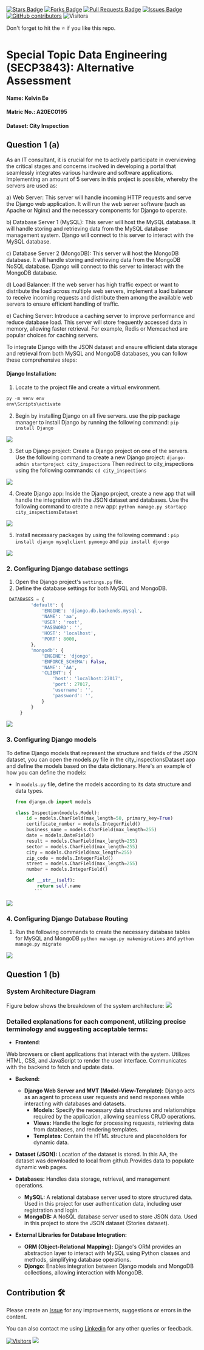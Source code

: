 <a href="https://github.com/drshahizan/SECP3843/stargazers"><img src="https://img.shields.io/github/stars/drshahizan/SECP3843" alt="Stars Badge"/></a>
<a href="https://github.com/drshahizan/SECP3843/network/members"><img src="https://img.shields.io/github/forks/drshahizan/SECP3843" alt="Forks Badge"/></a>
<a href="https://github.com/drshahizan/SECP3843/pulls"><img src="https://img.shields.io/github/issues-pr/drshahizan/SECP3843" alt="Pull Requests Badge"/></a>
<a href="https://github.com/drshahizan/SECP3843/issues"><img src="https://img.shields.io/github/issues/drshahizan/SECP3843" alt="Issues Badge"/></a>
<a href="https://github.com/drshahizan/SECP3843/graphs/contributors"><img alt="GitHub contributors" src="https://img.shields.io/github/contributors/drshahizan/SECP3843?color=2b9348"></a>
![Visitors](https://api.visitorbadge.io/api/visitors?path=https%3A%2F%2Fgithub.com%2Fdrshahizan%2FSECP3843&labelColor=%23d9e3f0&countColor=%23697689&style=flat)


Don't forget to hit the :star: if you like this repo.

# Special Topic Data Engineering (SECP3843): Alternative Assessment

#### Name: Kelvin Ee
#### Matric No.: A20EC0195
#### Dataset: City Inspection

## Question 1 (a)

As an IT consultant, it is crucial for me to actively participate in overviewing the critical stages and concerns involved in developing a portal that seamlessly integrates various hardware and software applications. Implementing an amount of 5 servers in this project is possible, whereby the servers are used as:

a) Web Server: This server will handle incoming HTTP requests and serve the Django web application. It will run the web server software (such as Apache or Nginx) and the necessary components for Django to operate.

b) Database Server 1 (MySQL): This server will host the MySQL database. It will handle storing and retrieving data from the MySQL database management system. Django will connect to this server to interact with the MySQL database.

c) Database Server 2 (MongoDB): This server will host the MongoDB database. It will handle storing and retrieving data from the MongoDB NoSQL database. Django will connect to this server to interact with the MongoDB database.

d) Load Balancer: If the web server has high traffic expect or want to distribute the load across multiple web servers, implement a load balancer to receive incoming requests and distribute them among the available web servers to ensure efficient handling of traffic.

e) Caching Server:  Introduce a caching server to improve performance and reduce database load. This server will store frequently accessed data in memory, allowing faster retrieval. For example, Redis or Memcached are popular choices for caching servers.

To integrate Django with the JSON dataset and ensure efficient data storage and retrieval from both MySQL and MongoDB databases, you can follow these comprehensive steps:

#### Django Installation: 
1. Locate to the project file and create a virtual environment.
```python
py -m venv env
env\Scripts\activate
```
2. Begin by installing Django on all five servers. use the pip package manager to install Django by running the following command:
```pip install Django```
<img src="./files/images/installdjango.png">

3. Set up Django project: Create a Django project on one of the servers. Use the following command to create a new Django project:
```django-admin startproject city_inspections```
Then redirect to city_inspections using the following commands:
```cd city_inspections```
<img src="./files/images/cdcity.png">

4. Create Django app: Inside the Django project, create a new app that will handle the integration with the JSON dataset and databases. Use the following command to create a new app:
```python manage.py startapp city_inspectionsDataset```
<img src="./files/images/startapp.png">

5. Install necessary packages by using the following command :
```pip install django mysqlclient pymongo``` and ```pip install djongo```
<img src="./files/images/packages.png">

### 2. Configuring Django database settings
   1. Open the Django project's `settings.py` file.
   2. Define the database settings for both MySQL and MongoDB.
``` python
 DATABASES = {
         'default': {
             'ENGINE': 'django.db.backends.mysql',
             'NAME': 'aa',
             'USER': 'root',
             'PASSWORD': '',
             'HOST': 'localhost',
             'PORT': 8000,
         },
         'mongodb': {
             'ENGINE': 'djongo',
             'ENFORCE_SCHEMA': False,
             'NAME': 'AA',
             'CLIENT': {
                 'host': 'localhost:27017',
                 'port': 27017,
                 'username': '',
                 'password': '',
             }
         }
     }
```
<img src="./files/images/startapp.png">

### 3. Configuring Django models
 To define Django models that represent the structure and fields of the JSON dataset, you can open the models.py file in the city_inspectionsDataset app and define the models based on the data dictionary. Here's an example of how you can define the models:
-  In `models.py` file, define the models according to its data structure and data types.

      ```python
      from django.db import models
      
      class Inspection(models.Model):
          id = models.CharField(max_length=50, primary_key=True)
          certificate_number = models.IntegerField()
          business_name = models.CharField(max_length=255)
          date = models.DateField()
          result = models.CharField(max_length=255)
          sector = models.CharField(max_length=255)
          city = models.CharField(max_length=255)
          zip_code = models.IntegerField()
          street = models.CharField(max_length=255)
          number = models.IntegerField()
      
          def __str__(self):
              return self.name
             ```
<img src="./files/images/models.png">

### 4. Configuring Django Database Routing
 1. Run the following commands to create the necessary database tables for MySQL and MongoDB `python manage.py makemigrations` and `python manage.py migrate`
<img src="./files/images/migrate.png">

## Question 1 (b)
### System Architecture Diagram
Figure below shows the breakdown of the system architecture:
<img src="./files/images/1b.png">
### Detailed explanations for each component, utilizing precise terminology and suggesting acceptable terms:

- **Frontend**:

Web browsers or client applications that interact with the system.
Utilizes HTML, CSS, and JavaScript to render the user interface.
Communicates with the backend to fetch and update data.

- **Backend:**

  - **Django Web Server and MVT (Model-View-Template):**
  Django acts as an agent to process user requests and send responses while interacting with databases and datasets.
    - **Models:** Specify the necessary data structures and relationships required by the application, allowing seamless CRUD operations.
    - **Views:** Handle the logic for processing requests, retrieving data from databases, and rendering templates.
    - **Templates:** Contain the HTML structure and placeholders for dynamic data.

- **Dataset (JSON):**
Location of the dataset is stored. In this AA, the dataset was downloaded to local from github.Provides data to populate dynamic web pages.

- **Databases:**
Handles data storage, retrieval, and management operations.
  - **MySQL:**
    A relational database server used to store structured data.
    Used in this project for user authentication data, including user registration and login.
  - **MongoDB:**
    A NoSQL database server used to store JSON data.
    Used in this project to store the JSON dataset (Stories dataset).

- **External Libraries for Database Integration:**

  - **ORM (Object-Relational Mapping):**
    Django's ORM provides an abstraction layer to interact with MySQL using Python classes and methods, simplifying database operations.
  - **Djongo:**
    Enables integration between Django models and MongoDB collections, allowing interaction with MongoDB.



## Contribution 🛠️
Please create an [Issue](https://github.com/drshahizan/special-topic-data-engineering/issues) for any improvements, suggestions or errors in the content.

You can also contact me using [Linkedin](https://www.linkedin.com/in/drshahizan/) for any other queries or feedback.

[![Visitors](https://api.visitorbadge.io/api/visitors?path=https%3A%2F%2Fgithub.com%2Fdrshahizan&labelColor=%23697689&countColor=%23555555&style=plastic)](https://visitorbadge.io/status?path=https%3A%2F%2Fgithub.com%2Fdrshahizan)
![](https://hit.yhype.me/github/profile?user_id=81284918)


